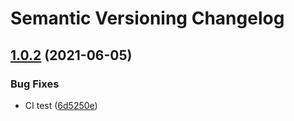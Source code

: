 # Semantic Versioning Changelog

## [1.0.2](https://github.com/abhisheksinghrana/angularDevOps/compare/v1.0.1...v1.0.2) (2021-06-05)


### Bug Fixes

* CI test ([6d5250e](https://github.com/abhisheksinghrana/angularDevOps/commit/6d5250e8351d22ebdf1aa3d765cfc4bb88a4c6f0))
